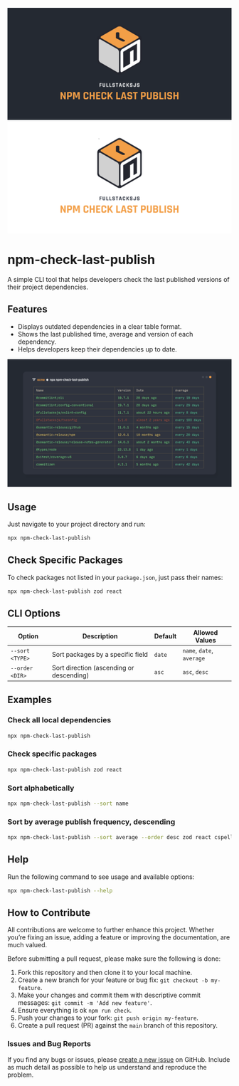 <div align="center">

![banner](https://github.com/fullstacksjs/npm-check-last-publish/blob/main/assets/banner-dark.png?raw=true#gh-dark-mode-only)
![banner](https://github.com/fullstacksjs/npm-check-last-publish/blob/main/assets/banner-light.png?raw=true#gh-light-mode-only)

</div>


# npm-check-last-publish
A simple CLI tool that helps developers check the last published versions of their project dependencies.

## Features
- Displays outdated dependencies in a clear table format.
- Shows the last published time, average and version of each dependency.
- Helps developers keep their dependencies up to date.

![report screenshot](https://github.com/fullstacksjs/npm-check-last-publish/blob/main/assets/demo.png?raw=true)

## Usage
Just navigate to your project directory and run:
```bash
npx npm-check-last-publish
```

## Check Specific Packages
To check packages not listed in your `package.json`, just pass their names:
```bash
npx npm-check-last-publish zod react
```

## CLI Options
| Option          | Description                              | Default | Allowed Values            |
| --------------- | ---------------------------------------- | ------- | ------------------------- |
| `--sort <TYPE>` | Sort packages by a specific field        | `date`  | `name`, `date`, `average` |
| `--order <DIR>` | Sort direction (ascending or descending) | `asc`   | `asc`, `desc`             |

## Examples
### Check all local dependencies
```bash
npx npm-check-last-publish
```
### Check specific packages
```bash
npx npm-check-last-publish zod react
```
### Sort alphabetically
```bash
npx npm-check-last-publish --sort name
```
### Sort by average publish frequency, descending
```bash
npx npm-check-last-publish --sort average --order desc zod react cspell
```

## Help
Run the following command to see usage and available options:
```bash
npx npm-check-last-publish --help
```

## How to Contribute
All contributions are welcome to further enhance this project. Whether you’re fixing an issue, adding a feature or improving the documentation, are much valued.

Before submitting a pull request, please make sure the following is done:
1. Fork this repository and then clone it to your local machine.
2. Create a new branch for your feature or bug fix: `git checkout -b my-feature`.
3. Make your changes and commit them with descriptive commit messages: `git commit -m 'Add new feature'`.
4. Ensure everything is ok `npm run check`.
5. Push your changes to your fork: `git push origin my-feature`.
6. Create a pull request (PR) against the `main` branch of this repository.

### Issues and Bug Reports
If you find any bugs or issues, please [create a new issue](https://github.com/fullstacksjs/npm-check-last-publish/issues/new) on GitHub. Include as much detail as possible to help us understand and reproduce the problem.
